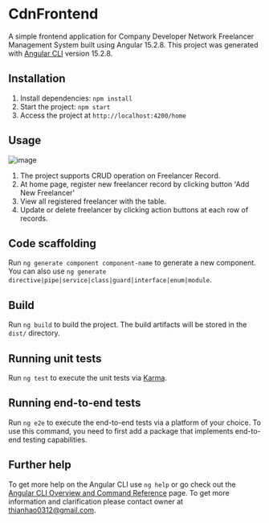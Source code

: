 # CdnFrontend

A simple frontend application for Company Developer Network Freelancer Management System built using Angular 15.2.8.
This project was generated with [Angular CLI](https://github.com/angular/angular-cli) version 15.2.8.

## Installation

1. Install dependencies: `npm install`
2. Start the project:  `npm start`
3. Access the project at `http://localhost:4200/home`

## Usage
![image](https://github.com/thianhao/cdn-frontend/assets/56263777/ca7320e3-f6ee-43bf-8726-c389d511168d)

1. The project supports CRUD operation on Freelancer Record.
2. At home page, register new freelancer record by clicking button 'Add New Freelancer'
3. View all registered freelancer with the table.
4. Update or delete freelancer by clicking action buttons at each row of records.

## Code scaffolding

Run `ng generate component component-name` to generate a new component. You can also use `ng generate directive|pipe|service|class|guard|interface|enum|module`.

## Build

Run `ng build` to build the project. The build artifacts will be stored in the `dist/` directory.

## Running unit tests

Run `ng test` to execute the unit tests via [Karma](https://karma-runner.github.io).

## Running end-to-end tests

Run `ng e2e` to execute the end-to-end tests via a platform of your choice. To use this command, you need to first add a package that implements end-to-end testing capabilities.

## Further help

To get more help on the Angular CLI use `ng help` or go check out the [Angular CLI Overview and Command Reference](https://angular.io/cli) page.
To get more information and clarification please contact owner at thianhao0312@gmail.com.
